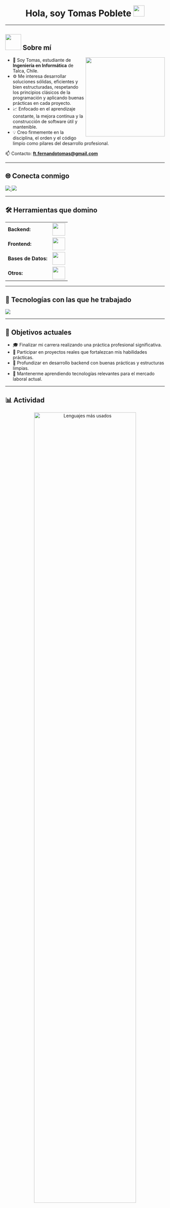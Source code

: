 <link rel="stylesheet" type='text/css' href="https://cdn.jsdelivr.net/gh/devicons/devicon@latest/devicon.min.css" />

<h1 align="center">Hola, soy Tomas Poblete <img src="https://media.giphy.com/media/hvRJCLFzcasrR4ia7z/giphy.gif" width="35"></h1>

---

## <img src="https://github.com/7oSkaaa/7oSkaaa/blob/main/Images/about_me.gif?raw=true" width="50"/> Sobre mí

<img align="right" src="https://github.com/7oSkaaa/7oSkaaa/blob/main/Images/Right_Side.gif?raw=true" width="250"/>

- 📍 Soy Tomas, estudiante de **Ingeniería en Informática** de Talca, Chile.  
- ⚙️ Me interesa desarrollar soluciones sólidas, eficientes y bien estructuradas, respetando los principios clásicos de la programación y aplicando buenas prácticas en cada proyecto.  
- 📈 Enfocado en el aprendizaje constante, la mejora continua y la construcción de software útil y mantenible.  
- 💡 Creo firmemente en la disciplina, el orden y el código limpio como pilares del desarrollo profesional.  

📫 Contacto: **ft.fernandotomas@gmail.com**

---

## 🌐 Conecta conmigo

<p align="left">
  <a href="https://www.linkedin.com/in/tomas-poblete-chamorro-a7a424286/" target="_blank">
    <img src="https://img.shields.io/badge/LinkedIn-0077B5?style=for-the-badge&logo=linkedin&logoColor=white"/>
  </a>
  <a href="mailto:ft.fernandotomas@gmail.com" target="_blank">
    <img src="https://img.shields.io/badge/Gmail-D14836?style=for-the-badge&logo=gmail&logoColor=white"/>
  </a>
</p>

---

## 🛠️ Herramientas que domino

<table>
  <tr>
    <td style="font-weight: bold;">Backend:</td>
    <td><img height="40" src="https://skillicons.dev/icons?i=python,django,nodejs,express,java,spring"/></td>
  </tr>
  <tr>
    <td style="font-weight: bold;">Frontend:</td>
    <td><img height="40" src="https://skillicons.dev/icons?i=html,css,tailwind,js,react,ts,nextjs"/></td>
  </tr>
  <tr>
    <td style="font-weight: bold;">Bases de Datos:</td>
    <td><img height="40" src="https://skillicons.dev/icons?i=postgres,mysql,oracle,mongodb,supabase"/></td>
  </tr>
  <tr>
    <td style="font-weight: bold;">Otros:</td>
    <td><img height="40" src="https://skillicons.dev/icons?i=docker,postman,bun,latex"/></td>
  </tr>
</table>

---

## 🧪 Tecnologías con las que he trabajado

<p align="left">
  <img src="https://skillicons.dev/icons?i=julia,bash,linux,blender,figma,photoshop"/>
</p>

---

## 🎯 Objetivos actuales

- 🎓 Finalizar mi carrera realizando una práctica profesional significativa.  
- 🤝 Participar en proyectos reales que fortalezcan mis habilidades prácticas.  
- 🔧 Profundizar en desarrollo backend con buenas prácticas y estructuras limpias.  
- 📖 Mantenerme aprendiendo tecnologías relevantes para el mercado laboral actual.

---

## 📊 Actividad

<div align="center">
  <a href="https://github.com/tomipoch">
    <img style="width: 80%; max-width: 600px;" src="https://github-readme-stats.vercel.app/api/top-langs?username=tomipoch&show_icons=true&locale=es&layout=compact&theme=tokyonight" alt="Lenguajes más usados"/>
  </a>

  <a href="https://github.com/tomipoch">
    <img style="width: 80%; max-width: 600px;" src="https://github-readme-streak-stats.herokuapp.com/?user=tomipoch&theme=tokyonight" alt="Racha de contribuciones" />
  </a>
</div>

---

## 🧭 Filosofía

> *"El código debe ser claro, funcional y útil. Siempre hay espacio para mejorar si hay disciplina y propósito."*

---
